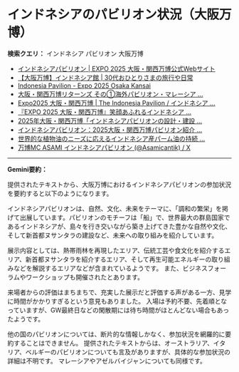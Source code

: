 # インドネシアのパビリオン状況（大阪万博）

**検索クエリ：** インドネシア パビリオン 大阪万博

- [インドネシアパビリオン | EXPO 2025 大阪・関西万博公式Webサイト](https://www.expo2025.or.jp/official-participant/indonesia/)
- [【大阪万博】インドネシア館 | 30代おひとりさまの旅行や日常](https://ameblo.jp/yrk0327/entry-12902904410.html)
- [Indonesia Pavilion - Expo 2025 Osaka Kansai](https://expo2025indonesia.id/)
- [大阪・関西万博リターンズ その①海外パビリオン・マレーシア ...](https://ameblo.jp/mamehana0705/entry-12897501153.html)
- [Expo2025 大阪・関西万博 | The Indonesia Pavilion / インドネシア ...](https://www.instagram.com/p/C6s6GRiu_ZW/)
- [『EXPO 2025 大阪・関西万博』笑顔あふれるインドネシア ...](https://note.com/yamada_tourist/n/n27bea8822b97)
- [2025年大阪・関西万博「インドネシアパビリオンの設計・建設 ...](https://www.fujiya-net.co.jp/news/20240501)
- [インドネシアパビリオン：2025大阪・関西万博パビリオン紹介 ...](https://www.nippon.com/ja/guide-to-japan/expo2025021/)
- [世界的な植物油のニーズに応えるインドネシア産パーム油の持続 ...](https://theme-weeks.expo2025.or.jp/program/detail/6736f12e30e34.html)
- [万博MC ASAMI インドネシアパビリオン (@Asamicantik) / X](https://x.com/asamicantik)


---

**Gemini要約：**

提供されたテキストから、大阪万博におけるインドネシアパビリオンの参加状況を要約すると以下のようになります。

インドネシアパビリオンは、自然、文化、未来をテーマに、「調和の繁栄」を掲げて出展しています。パビリオンのモチーフは「船」で、世界最大の群島国家であるインドネシアが、島々を行き交いながら築き上げてきた豊かな自然や文化、そして新首都ヌサンタラの建設など、未来への取り組みを紹介しています。

展示内容としては、熱帯雨林を再現したエリア、伝統工芸や食文化を紹介するエリア、新首都ヌサンタラを紹介するエリア、そして再生可能エネルギーの取り組みなどを解説するエリアなどが含まれているようです。  また、ビジネスフォーラムやワークショップも開催されたとあります。

来場者からの評価はまちまちで、充実した展示だと評価する声がある一方、見学に時間がかかりすぎるという意見もありました。  入場は予約不要、先着順となっていますが、GW最終日などの閑散期には待ち時間がほとんどない場合もあったようです。


他の国のパビリオンについては、断片的な情報しかなく、参加状況を網羅的に要約することはできません。  提供されたテキストからは、オーストラリア、イタリア、ベルギーのパビリオンについても言及がありますが、具体的な参加状況の詳細は不明です。  マレーシアやアゼルバイジャンについても同様です。

